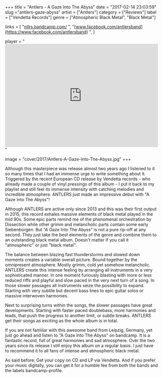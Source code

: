 +++
title = "Antlers - A Gaze Into The Abyss"
date = "2017-02-14 23:03:59"
slug ="antlers-gaze-abyss"
artist = ["Antlers"]
category = ["Reviews"]
label = ["Vendetta Records"]
genre = ["Atmospheric Black Metal", "Black Metal"]

links = [
    "[ntlrs.bandcamp.com/](https://ntlrs.bandcamp.com/)  ",
    "[www.facebook.com/antlersband](https://www.facebook.com/antlersband) ",
]

player = "<iframe style='border: 0; width: 100%; height: 340px;' src='https://bandcamp.com/EmbeddedPlayer/album=886794440/size=large/bgcol=333333/linkcol=ffffff/artwork=none/transparent=true/' ></iframe>"

image = "cover/2017/Antlers-A-Gaze-Into-The-Abyss.jpg"
+++

Although this masterpiece was release almost two years ago I listened to it so many times that I had an immense urge to write something about it. Triggered by the recent European CD release by Vendetta records - who already made a couple of vinyl pressings of this album - I put it back to my playlist and still feel its immense intensity with catching melodies and incredible atmosphere. ANTLERS just made an impressive debut with "A Gaze Into The Abyss"!

Although ANTLERS are active only since 2013 and this was their first output in 2015, this record exhales massive elements of black metal played in the mid 90s. Some epic parts remind me of the phenomenal orchestration by Dissection while other grimm and melancholic parts contain some early Siebenbürgen. But "A Gaze Into The Abyss" is not a pure rip-off at any second. They just take the best elements of the genre and combine them to an outstanding black metal album. Doesn't matter if you call it "atmospheric" or just "black metal".

The balance between blazing fast thunderstorms and slowed down moments creates a variable overall picture. Bound together by the omnipresent atmosphere. Mostly grimm, cold yet somehow melancholic. ANTLERS create this intense feeling by arranging all instruments in a very sophisticated manner. In one moment furiously blasting with more or less reduced riffs and playful and slow paced in the very next turn of a song. In those slower passages all instruments seize the possibility to expand. Starting with very subtile but decent bass lines to epic guitar solos or massive interwoven harmonies.

Next to surprising turns within the songs, the slower passages have great developments. Starting with faster paced doublebass, more harmonies and leads, that push the progress to another limit, or subtle breaks. ANTLERS get their songs as exciting as the whole album is in total.

If you are not familiar with this awesome band from Leipzig, Germany, yet just go ahead and listen to "A Gaze Into The Abyss" on bandcamp. It is a fantastic record, full of great harmonies and sad atmosphere. Over the two years since its release I still enjoy this album on a regular basis. I just have to recommend it to all fans of intense and atmospheric black metal.

As said before: Get your copy on CD and LP via Vendetta. And if you prefer your music digitally, you can get it for a humble fee from both the bands and the labels bandcamp-profile.
